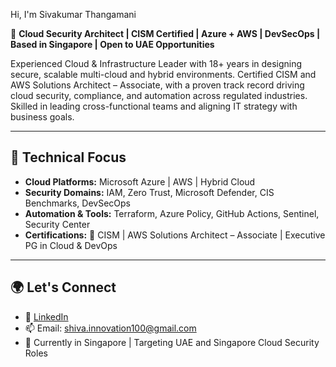 Hi, I'm Sivakumar Thangamani

🔐 **Cloud Security Architect | CISM Certified | Azure + AWS | DevSecOps | Based in Singapore | Open to UAE Opportunities**

Experienced Cloud & Infrastructure Leader with 18+ years in designing secure, scalable multi-cloud and hybrid environments. Certified CISM and AWS Solutions Architect – Associate, with a proven track record driving cloud security, compliance, and automation across regulated industries. Skilled in leading cross-functional teams and aligning IT strategy with business goals.

---

## 🔧 Technical Focus
- **Cloud Platforms:** Microsoft Azure | AWS | Hybrid Cloud
- **Security Domains:** IAM, Zero Trust, Microsoft Defender, CIS Benchmarks, DevSecOps
- **Automation & Tools:** Terraform, Azure Policy, GitHub Actions, Sentinel, Security Center
- **Certifications:** 🏅 CISM | AWS Solutions Architect – Associate | Executive PG in Cloud & DevOps

---
## 🌍 Let's Connect
- 🔗 [LinkedIn](https://www.linkedin.com/in/sivakumar-thangamani-35432755/)  
- 📫 Email: shiva.innovation100@gmail.com  
- 📍 Currently in Singapore | Targeting UAE and Singapore  Cloud Security Roles  
